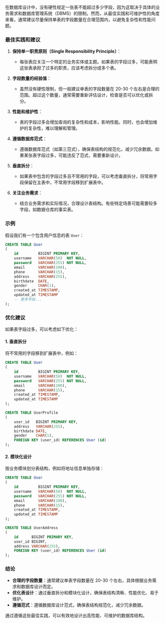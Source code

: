 在数据库设计中，没有硬性规定一张表不能超过多少字段，因为这取决于具体的业务需求和数据库管理系统（DBMS）的限制。然而，从最佳实践和可维护性的角度来看，通常建议尽量保持单表的字段数量在合理范围内，以避免复杂性和性能问题。

### 最佳实践和建议

1. **保持单一职责原则（Single Responsibility Principle）**：
    - 每张表应关注一个特定的业务实体或主题。如果表的字段过多，可能表明这张表承担了过多的职责，应该考虑拆分成多个表。

2. **字段数量的经验值**：
    - 虽然没有硬性限制，但一般建议单表的字段数量在 20-30 个左右是合理的范围。超过这个数量，通常需要重新评估设计，检查是否可以优化或拆分。

3. **性能和维护性**：
    - 表的字段过多会增加查询的复杂性和成本，影响性能。同时，也会增加维护的复杂性，难以理解和管理。

4. **遵循数据库范式**：
    - 遵循数据库范式（如第三范式），确保表结构的规范化，减少冗余数据。如果某张表字段过多，可能违反了范式，需要重新设计。

5. **垂直拆分**：
    - 如果表中包含的字段过多且不常用的字段，可以考虑垂直拆分，将常用字段保留在主表中，不常用字段移到扩展表中。

6. **关注业务需求**：
    - 结合业务需求和实际情况，合理设计表结构。有些特定场景可能需要较多字段，如数据仓库的事实表。

### 示例

假设我们有一个包含用户信息的表 `User`：

```sql
CREATE TABLE User
(
    id         BIGINT PRIMARY KEY,
    username   VARCHAR(50)  NOT NULL,
    password   VARCHAR(255) NOT NULL,
    email      VARCHAR(100),
    phone      VARCHAR(15),
    address    VARCHAR(255),
    birthdate  DATE,
    gender     CHAR(1),
    created_at TIMESTAMP,
    updated_at TIMESTAMP
    -- 更多字段...
);
```

### 优化建议

如果表字段过多，可以考虑如下优化：

#### 1. 垂直拆分

将不常用的字段移到扩展表中，例如：

```sql
CREATE TABLE User
(
    id         BIGINT PRIMARY KEY,
    username   VARCHAR(50)  NOT NULL,
    password   VARCHAR(255) NOT NULL,
    email      VARCHAR(100),
    phone      VARCHAR(15),
    created_at TIMESTAMP,
    updated_at TIMESTAMP
);

CREATE TABLE UserProfile
(
    user_id   BIGINT PRIMARY KEY,
    address   VARCHAR(255),
    birthdate DATE,
    gender    CHAR(1),
    FOREIGN KEY (user_id) REFERENCES User (id)
);
```

#### 2. 模块化设计

按业务模块划分表结构，例如将地址信息单独存储：

```sql
CREATE TABLE User
(
    id         BIGINT PRIMARY KEY,
    username   VARCHAR(50)  NOT NULL,
    password   VARCHAR(255) NOT NULL,
    email      VARCHAR(100),
    phone      VARCHAR(15),
    created_at TIMESTAMP,
    updated_at TIMESTAMP
);

CREATE TABLE UserAddress
(
    id      BIGINT PRIMARY KEY,
    user_id BIGINT,
    address VARCHAR(255),
    FOREIGN KEY (user_id) REFERENCES User (id)
);
```

### 结论

- **合理的字段数量**：通常建议单表字段数量在 20-30 个左右，具体根据业务需求和数据库设计而定。
- **优化表设计**：通过垂直拆分和模块化设计，确保表结构清晰、性能优化、易于维护。
- **遵循范式**：遵循数据库设计范式，确保表结构规范化，减少冗余数据。

通过遵循这些最佳实践，可以有效地设计出高性能、可维护的数据库结构。
